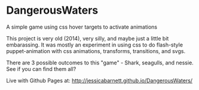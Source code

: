 DangerousWaters
===============

A simple game using css hover targets to activate animations

This project is very old (2014), very silly, and maybe just a little bit embarassing.  It was mostly an experiment in using css to do flash-style puppet-animation with css animations, transforms, transitions, and svgs.

There are 3 possible outcomes to this "game" - Shark, seagulls, and nessie.  See if you can find them all?

Live with Github Pages at: http://jessicabarnett.github.io/DangerousWaters/
